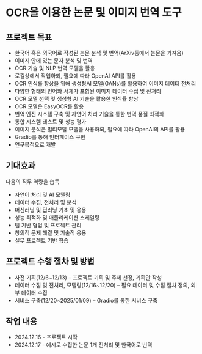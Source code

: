 # OCR을 이용한 논문 및 이미지 번역 도구
## 프로젝트 목표
* 한국어 혹은 외국어로 작성된 논문 분석 및 번역(ArXiv등에서 논문을 가져옴)
* 이미지 안에 있는 문자 분석 및 번역 
* OCR 기술 및 NLP 번역 모델을 활용 
* 로컬상에서 작업하되, 필요에 따라 OpenAI API를 활용
* OCR 인식률 향상을 위해 생성형AI 모델(GANs)를 활용하여 이미지 데이터 전처리
* 다양한 형태의 언어와 서체가 포함된 이미지 데이터 수집 및 전처리 
* OCR 모델 선택 및 생성형 AI 기술을 활용한 인식률 향상 
* OCR 모델은 EasyOCR를 활용
* 번역 엔진 시스템 구축 및 자연어 처리 기술을 통한 번역 품질 최적화 
* 통합 시스템 테스트 및 성능 평가
* 이미지 분석은 멀티모달 모델을 사용하되, 필요에 따라 OpenAI의 API를 활용
* Gradio를 통해 인터페이스 구현
* 연구목적으로 개발
## 기대효과
다음의 직무 역량을 습득
* 자연어 처리 및 AI 모델링
* 데이터 수집, 전처리 및 분석
* 머신러닝 및 딥러닝 기초 및 응용
* 성능 최적화 및 애플리케이션 스케일링
* 팀 기반 협업 및 프로젝트 관리
* 창의적 문제 해결 및 기술적 응용
* 실무 프로젝트 기반 학습 
## 프로젝트 수행 절차 및 방법
* 사전 기획(12/6~12/13) – 프로젝트 기획 및 주제 선정, 기획안 작성
* 데이터 수집 및 전처리, 모델링(12/16~12/20) – 필요 데이터 및 수집 절차 정의, 외부 데이터 수집
* 서비스 구축(12/20~2025/01/09) – Gradio를 통한 서비스 구축

## 작업 내용
* 2024.12.16 - 프로젝트 시작
* 2024.12.17 - 예시로 수집한 논문 1개 전처리 및 한국어로 번역
